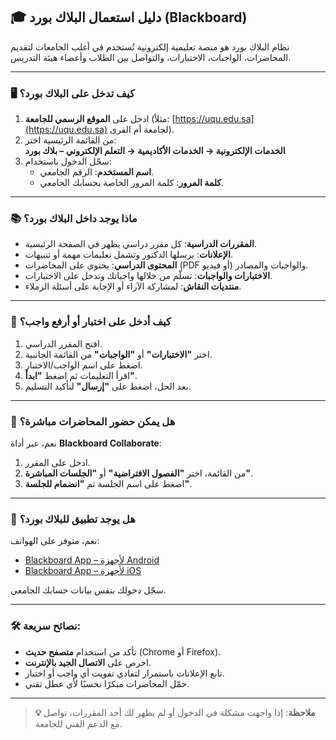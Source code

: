 ## 🎓 دليل استعمال البلاك بورد (Blackboard)

نظام البلاك بورد هو منصة تعليمية إلكترونية تُستخدم في أغلب الجامعات لتقديم المحاضرات، الواجبات، الاختبارات، والتواصل بين الطلاب وأعضاء هيئة التدريس.

---

### 🖥️ كيف تدخل على البلاك بورد؟

1. ادخل على **الموقع الرسمي للجامعة** (مثلاً: [https://uqu.edu.sa](https://uqu.edu.sa) لجامعة أم القرى).
2. من القائمة الرئيسية اختر:  
   **الخدمات الإلكترونية → الخدمات الأكاديمية → التعلم الإلكتروني – بلاك بورد**  
3. سجّل الدخول باستخدام:
   - **اسم المستخدم**: الرقم الجامعي.
   - **كلمة المرور**: كلمة المرور الخاصة بحسابك الجامعي.

---

### 📚 ماذا يوجد داخل البلاك بورد؟

- **المقررات الدراسية**: كل مقرر دراسي يظهر في الصفحة الرئيسية.
- **الإعلانات**: يرسلها الدكتور وتشمل تعليمات مهمة أو تنبيهات.
- **المحتوى الدراسي**: يحتوي على المحاضرات (PDF أو فيديو) والواجبات والمصادر.
- **الاختبارات والواجبات**: تسلّم من خلالها واجباتك وتدخل على الاختبارات.
- **منتديات النقاش**: لمشاركة الآراء أو الإجابة على أسئلة الزملاء.

---

### 🧪 كيف أدخل على اختبار أو أرفع واجب؟

1. افتح المقرر الدراسي.
2. اختر **"الاختبارات"** أو **"الواجبات"** من القائمة الجانبية.
3. اضغط على اسم الواجب/الاختبار.
4. اقرأ التعليمات ثم اضغط **"ابدأ"**.
5. بعد الحل، اضغط على **"إرسال"** لتأكيد التسليم.

---

### 🎥 هل يمكن حضور المحاضرات مباشرة؟

نعم، عبر أداة **Blackboard Collaborate**:
1. ادخل على المقرر.
2. من القائمة، اختر **"الفصول الافتراضية"** أو **"الجلسات المباشرة"**.
3. اضغط على اسم الجلسة ثم **"انضمام للجلسة"**.

---

### 📱 هل يوجد تطبيق للبلاك بورد؟

نعم، متوفر على الهواتف:

- [Blackboard App – لأجهزة Android](https://play.google.com/store/apps/details?id=com.blackboard.android.bbstudent)
- [Blackboard App – لأجهزة iOS](https://apps.apple.com/app/blackboard/id950424861)

سجّل دخولك بنفس بيانات حسابك الجامعي.

---

### 🛠️ نصائح سريعة:

- تأكد من استخدام **متصفح حديث** (Chrome أو Firefox).
- احرص على **الاتصال الجيد بالإنترنت**.
- تابع الإعلانات باستمرار لتفادي تفويت أي واجب أو اختبار.
- حمّل المحاضرات مبكرًا تحسبًا لأي عطل تقني.

---

> **💡 ملاحظة**: إذا واجهت مشكلة في الدخول أو لم يظهر لك أحد المقررات، تواصل مع الدعم الفني للجامعة.

